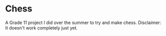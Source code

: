 # Chess
A Grade 11 project I did over the summer to try and make chess. Disclaimer: It doesn't work completely just yet.

